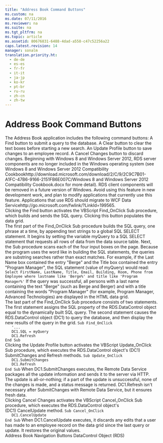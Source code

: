```yaml
---
title: "Address Book Command Buttons"
ms.custom: na
ms.date: 07/11/2016
ms.reviewer: na
ms.suite: na
ms.tgt_pltfrm: na
ms.topic: article
ms.assetid: 80676831-6488-4dad-a558-c47c52256a22
caps.latest.revision: 14
manager: sonalm
translation.priority.ht: 
  - de-de
  - es-es
  - fr-fr
  - it-it
  - ja-jp
  - ko-kr
  - pt-br
  - ru-ru
  - zh-cn
  - zh-tw
---
```

# Address Book Command Buttons
<?xml version="1.0" encoding="utf-8"?>
<developerConceptualDocument xmlns="http://ddue.schemas.microsoft.com/authoring/2003/5" xmlns:xlink="http://www.w3.org/1999/xlink" xmlns:xsi="http://www.w3.org/2001/XMLSchema-instance" xsi:schemaLocation="http://ddue.schemas.microsoft.com/authoring/2003/5 http://dduestorage.blob.core.windows.net/ddueschema/developer.xsd">
  <introduction>
    <para>The Address Book application includes the following command buttons:  </para>
    <list class="bullet">
      <listItem>
        <para>A <ui>Find</ui> button to submit a query to the database.</para>
      </listItem>
      <listItem>
        <para>A <ui>Clear</ui> button to clear the text boxes before starting a new search.</para>
      </listItem>
      <listItem>
        <para>An <ui>Update Profile</ui> button to save changes to an employee record.</para>
      </listItem>
      <listItem>
        <para>A <ui>Cancel Changes</ui> button to discard changes.</para>
      </listItem>
    </list>
    <alert class="important">
      <para>Beginning with Windows 8 and Windows Server 2012, RDS server components are no longer included in the Windows operating system (see Windows 8 and <externalLink><linkText>Windows Server 2012 Compatibility Cookbook</linkText><linkUri>http://download.microsoft.com/download/2/C/9/2C9C7B01-A1FC-47B6-9166-2151FB6E007C/Windows 8 and Windows Server 2012 Compatibility Cookbook.docx</linkUri></externalLink> for more detail). RDS client components will be removed in a future version of Windows. Avoid using this feature in new development work, and plan to modify applications that currently use this feature. Applications that use RDS should migrate to <externalLink><linkText>WCF Data Service</linkText><linkUri>http://go.microsoft.com/fwlink/?LinkId=199565</linkUri></externalLink>.</para>
    </alert>
  </introduction>
  <section>
    <title>Find Button</title>
    <content>
      <para>Clicking the <ui>Find</ui> button activates the VBScript Find_OnClick Sub procedure, which builds and sends the SQL query. Clicking this button populates the data grid.</para>
    </content>
  </section>
  <section>
    <title>Building the SQL Query</title>
    <content>
      <para>The first part of the Find_OnClick Sub procedure builds the SQL query, one phrase at a time, by appending text strings to a global SQL SELECT statement. It begins by setting the variable <codeInline>myQuery</codeInline> to a SQL SELECT statement that requests all rows of data from the data source table. Next, the Sub procedure scans each of the four input boxes on the page.</para>
      <para>Because the program uses the word <codeInline>like</codeInline> in building the SQL statements, the queries are substring searches rather than exact matches.</para>
      <para>For example, if the <legacyBold>Last Name</legacyBold> box contained the entry "Berge" and the <legacyBold>Title</legacyBold> box contained the entry "Program Manager", the SQL statement (value of <codeInline>myQuery</codeInline>) would read:</para>
      <code>Select FirstName, LastName, Title, Email, Building, Room, Phone from Employee where lastname like 'Berge%' and title like 'Program Manager%'</code>
      <para>If the query was successful, all persons with a last name containing the text "Berge" (such as Berge and Berger) and with a title containing the words "Program Manager" (for example, Program Manager, Advanced Technologies) are displayed in the HTML data grid. </para>
    </content>
  </section>
  <section>
    <title>Preparing and Sending the Query</title>
    <content>
      <para>The last part of the Find_OnClick Sub procedure consists of two statements. The first statement assigns the <legacyLink xlink:href="e0dabf23-a159-4fe5-a962-3df544a21f5c">SQL</legacyLink> property of the <legacyLink xlink:href="d85ea4fc-451c-436e-97b8-58f92b149dd0">RDS.DataControl</legacyLink> object equal to the dynamically built SQL query. The second statement causes the <legacyBold>RDS.DataControl</legacyBold> object (<codeInline>DC1</codeInline>) to query the database, and then display the new results of the query in the grid.</para>
      <code>Sub Find_OnClick
   '...
   DC1.SQL = myQuery
   DC1.Refresh
End Sub</code>
    </content>
  </section>
  <section>
    <title>Update Profile Button</title>
    <content>
      <para>Clicking the <legacyBold>Update Profile</legacyBold> button activates the VBScript Update_OnClick Sub procedure, which executes the <legacyLink xlink:href="d85ea4fc-451c-436e-97b8-58f92b149dd0">RDS.DataControl</legacyLink> object's (<codeInline>DC1</codeInline>) <legacyLink xlink:href="250062a4-13c4-4bed-807d-8b9ad81536d4">SubmitChanges</legacyLink> and <legacyLink xlink:href="c90a8050-0ff4-4c83-9925-261f2f2ccfe9">Refresh</legacyLink> methods.</para>
      <code>Sub Update_OnClick
   DC1.SubmitChanges
   DC1.Refresh
End Sub</code>
      <para>When <codeInline>DC1.SubmitChanges</codeInline> executes, the Remote Data Service packages all the update information and sends it to the server via HTTP. The update is all-or-nothing; if a part of the update is unsuccessful, none of the changes is made, and a status message is returned. <codeInline>DC1.Refresh </codeInline>isn't necessary after <legacyBold>SubmitChanges</legacyBold> with Remote Data Service, but it ensures fresh data.</para>
    </content>
  </section>
  <section>
    <title>Cancel Changes Button</title>
    <content>
      <para>Clicking <legacyBold>Cancel Changes</legacyBold> activates the VBScript Cancel_OnClick Sub procedure, which executes the <legacyLink xlink:href="d85ea4fc-451c-436e-97b8-58f92b149dd0">RDS.DataControl</legacyLink> object's (<codeInline>DC1)</codeInline> <legacyLink xlink:href="76d8a6e9-bc6c-4ea0-8e7a-2bae5ed06650">CancelUpdate</legacyLink> method.</para>
      <code>Sub Cancel_OnClick
   DC1.CancelUpdate
End Sub</code>
      <para>When<codeInline> DC1.CancelUpdate</codeInline> executes, it discards any edits that a user has made to an employee record on the data grid since the last query or update. It restores the original values.</para>
    </content>
  </section>
  <relatedTopics>
<link xlink:href="f0dd84c6-5c33-4ab9-82b4-4c42dfdd2277">Address Book Navigation Buttons</link>
<link xlink:href="d85ea4fc-451c-436e-97b8-58f92b149dd0">DataControl Object (RDS)</link>
</relatedTopics>
</developerConceptualDocument>